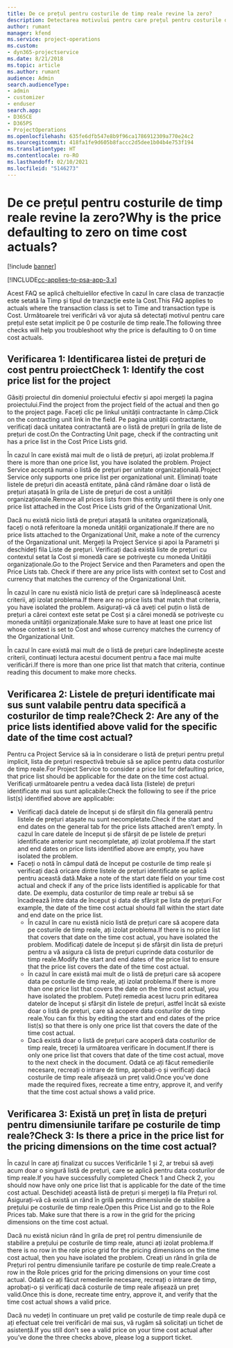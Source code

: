 ```yaml
---
title: De ce prețul pentru costurile de timp reale revine la zero?
description: Detectarea motivului pentru care prețul pentru costurile de timp reale revine la zero.
author: rumant
manager: kfend
ms.service: project-operations
ms.custom:
- dyn365-projectservice
ms.date: 8/21/2018
ms.topic: article
ms.author: rumant
audience: Admin
search.audienceType:
- admin
- customizer
- enduser
search.app:
- D365CE
- D365PS
- ProjectOperations
ms.openlocfilehash: 635fe6dfb547e8b9f96ca1786912309a770e24c2
ms.sourcegitcommit: 418fa1fe9d605b8faccc2d5dee1b04b4e753f194
ms.translationtype: HT
ms.contentlocale: ro-RO
ms.lasthandoff: 02/10/2021
ms.locfileid: "5146273"
---
```

# <a name="why-is-the-price-defaulting-to-zero-on-time-cost-actuals"></a><span data-ttu-id="160ae-103">De ce prețul pentru costurile de timp reale revine la zero?</span><span class="sxs-lookup"><span data-stu-id="160ae-103">Why is the price defaulting to zero on time cost actuals?</span></span>

[!include [banner](../includes/psa-now-project-operations.md)]

[!INCLUDE[cc-applies-to-psa-app-3.x](../includes/cc-applies-to-psa-app-3x.md)]

<span data-ttu-id="160ae-104">Acest FAQ se aplică cheltuielilor efective în cazul în care clasa de tranzacție este setată la Timp și tipul de tranzacție este la Cost.</span><span class="sxs-lookup"><span data-stu-id="160ae-104">This FAQ applies to actuals where the transaction class is set to Time and transaction type is Cost.</span></span> <span data-ttu-id="160ae-105">Următoarele trei verificări vă vor ajuta să detectați motivul pentru care prețul este setat implicit pe 0 pe costurile de timp reale.</span><span class="sxs-lookup"><span data-stu-id="160ae-105">The following three checks will help you troubleshoot why the price is defaulting to 0 on time cost actuals.</span></span>
 
## <a name="check-1-identify-the-cost-price-list-for-the-project"></a><span data-ttu-id="160ae-106">Verificarea 1: Identificarea listei de prețuri de cost pentru proiect</span><span class="sxs-lookup"><span data-stu-id="160ae-106">Check 1: Identify the cost price list for the project</span></span>

<span data-ttu-id="160ae-107">Găsiți proiectul din domeniul proiectului efectiv și apoi mergeți la pagina proiectului.</span><span class="sxs-lookup"><span data-stu-id="160ae-107">Find the project from the project field of the actual and then go to the project page.</span></span> <span data-ttu-id="160ae-108">Faceți clic pe linkul unității contractante în câmp.</span><span class="sxs-lookup"><span data-stu-id="160ae-108">Click on the contracting unit link in the field.</span></span> <span data-ttu-id="160ae-109">Pe pagina unității contractante, verificați dacă unitatea contractantă are o listă de prețuri în grila de liste de prețuri de cost.</span><span class="sxs-lookup"><span data-stu-id="160ae-109">On the Contracting Unit page, check if the contracting unit has a price list in the Cost Price Lists grid.</span></span>

<span data-ttu-id="160ae-110">În cazul în care există mai mult de o listă de prețuri, ați izolat problema.</span><span class="sxs-lookup"><span data-stu-id="160ae-110">If there is more than one price list, you have isolated the problem.</span></span> <span data-ttu-id="160ae-111">Project Service acceptă numai o listă de prețuri per unitate organizațională.</span><span class="sxs-lookup"><span data-stu-id="160ae-111">Project Service only supports one price list per organizational unit.</span></span> <span data-ttu-id="160ae-112">Eliminați toate listele de prețuri din această entitate, până când rămâne doar o listă de prețuri atașată în grila de Liste de prețuri de cost a unității organizaționale.</span><span class="sxs-lookup"><span data-stu-id="160ae-112">Remove all prices lists from this entity until there is only one price list attached in the Cost Price Lists grid of the Organizational Unit.</span></span>

<span data-ttu-id="160ae-113">Dacă nu există nicio listă de prețuri atașată la unitatea organizațională, faceți o notă referitoare la moneda unității organizaționale.</span><span class="sxs-lookup"><span data-stu-id="160ae-113">If there are no price lists attached to the Organizational Unit, make a note of the currency of the Organizational unit.</span></span> <span data-ttu-id="160ae-114">Mergeți la Project Service și apoi la Parametri și deschideți fila Liste de prețuri. Verificați dacă există liste de prețuri cu contextul setat la Cost și monedă care se potrivește cu moneda Unității organizaționale.</span><span class="sxs-lookup"><span data-stu-id="160ae-114">Go to the Project Service and then Parameters and open the Price Lists tab. Check if there are any price lists with context set to Cost and currency that matches the currency of the Organizational Unit.</span></span>
 
<span data-ttu-id="160ae-115">În cazul în care nu există nicio listă de prețuri care să îndeplinească aceste criterii, ați izolat problema.</span><span class="sxs-lookup"><span data-stu-id="160ae-115">If there are no price lists that match that criteria, you have isolated the problem.</span></span> <span data-ttu-id="160ae-116">Asigurați-vă că aveți cel puțin o listă de prețuri a cărei context este setat pe Cost și a cărei monedă se potrivește cu moneda unității organizaționale.</span><span class="sxs-lookup"><span data-stu-id="160ae-116">Make sure to have at least one price list whose context is set to Cost and whose currency matches the currency of the Organizational Unit.</span></span>

<span data-ttu-id="160ae-117">În cazul în care există mai mult de o listă de prețuri care îndeplinește aceste criterii, continuați lectura acestui document pentru a face mai multe verificări.</span><span class="sxs-lookup"><span data-stu-id="160ae-117">If there is more than one price list that match that criteria, continue reading this document to make more checks.</span></span>

## <a name="check-2-are-any-of-the-price-lists-identified-above-valid-for-the-specific-date-of-the-time-cost-actual"></a><span data-ttu-id="160ae-118">Verificarea 2: Listele de prețuri identificate mai sus sunt valabile pentru data specifică a costurilor de timp reale?</span><span class="sxs-lookup"><span data-stu-id="160ae-118">Check 2: Are any of the price lists identified above valid for the specific date of the time cost actual?</span></span>

<span data-ttu-id="160ae-119">Pentru ca Project Service să ia în considerare o listă de prețuri pentru prețul implicit, lista de prețuri respectivă trebuie să se aplice pentru data costurilor de timp reale.</span><span class="sxs-lookup"><span data-stu-id="160ae-119">For Project Service to consider a price list for defaulting price, that price list should be applicable for the date on the time cost actual.</span></span> <span data-ttu-id="160ae-120">Verificați următoarele pentru a vedea dacă lista (listele) de prețuri identificate mai sus sunt aplicabile:</span><span class="sxs-lookup"><span data-stu-id="160ae-120">Check the following to see if the price list(s) identified above are applicable:</span></span>

- <span data-ttu-id="160ae-121">Verificați dacă datele de început și de sfârșit din fila generală pentru listele de prețuri atașate nu sunt necompletate.</span><span class="sxs-lookup"><span data-stu-id="160ae-121">Check if the start and end dates on the general tab for the price lists attached aren’t empty.</span></span> <span data-ttu-id="160ae-122">În cazul în care datele de început și de sfârșit de pe listele de prețuri identificate anterior sunt necompletate, ați izolat problema.</span><span class="sxs-lookup"><span data-stu-id="160ae-122">If the start and end dates on price lists identified above are empty, you have isolated the problem.</span></span> 
- <span data-ttu-id="160ae-123">Faceți o notă în câmpul dată de început pe costurile de timp reale și verificați dacă oricare dintre listele de prețuri identificate se aplică pentru această dată.</span><span class="sxs-lookup"><span data-stu-id="160ae-123">Make a note of the start date field on your time cost actual and check if any of the price lists identified is applicable for that date.</span></span> <span data-ttu-id="160ae-124">De exemplu, data costurilor de timp reale ar trebui să se încadrează între data de început și data de sfârșit pe lista de prețuri.</span><span class="sxs-lookup"><span data-stu-id="160ae-124">For example, the date of the time cost actual should fall within the start date and end date on the price list.</span></span> 
    - <span data-ttu-id="160ae-125">În cazul în care nu există nicio listă de prețuri care să acopere data pe costurile de timp reale, ați izolat problema.</span><span class="sxs-lookup"><span data-stu-id="160ae-125">If there is no price list that covers that date on the time cost actual, you have isolated the problem.</span></span> <span data-ttu-id="160ae-126">Modificați datele de început și de sfârșit din lista de prețuri pentru a vă asigura că lista de prețuri cuprinde data costurilor de timp reale.</span><span class="sxs-lookup"><span data-stu-id="160ae-126">Modify the start and end dates of the price list to ensure that the price list covers the date of the time cost actual.</span></span> 
    - <span data-ttu-id="160ae-127">În cazul în care există mai mult de o listă de prețuri care să acopere data pe costurile de timp reale, ați izolat problema.</span><span class="sxs-lookup"><span data-stu-id="160ae-127">If there is more than one price list that covers the date on the time cost actual, you have isolated the problem.</span></span> <span data-ttu-id="160ae-128">Puteți remedia acest lucru prin editarea datelor de început și sfârșit din listele de prețuri, astfel încât să existe doar o listă de prețuri, care să acopere data costurilor de timp reale.</span><span class="sxs-lookup"><span data-stu-id="160ae-128">You can fix this by editing the start and end dates of the price list(s) so that there is only one price list that covers the date of the time cost actual.</span></span> 
    - <span data-ttu-id="160ae-129">Dacă există doar o listă de prețuri care acoperă data costurilor de timp reale, treceți la următoarea verificare în document.</span><span class="sxs-lookup"><span data-stu-id="160ae-129">If there is only one price list that covers that date of the time cost actual, move to the next check in the document.</span></span>
<span data-ttu-id="160ae-130">Odată ce ați făcut remedierile necesare, recreați o intrare de timp, aprobați-o și verificați dacă costurile de timp reale afișează un preț valid.</span><span class="sxs-lookup"><span data-stu-id="160ae-130">Once you’ve done made the required fixes, recreate a time entry, approve it, and verify that the time cost actual shows a valid price.</span></span>

## <a name="check-3-is-there-a-price-in-the-price-list-for-the-pricing-dimensions-on-the-time-cost-actual"></a><span data-ttu-id="160ae-131">Verificarea 3: Există un preț în lista de prețuri pentru dimensiunile tarifare pe costurile de timp reale?</span><span class="sxs-lookup"><span data-stu-id="160ae-131">Check 3: Is there a price in the price list for the pricing dimensions on the time cost actual?</span></span>

<span data-ttu-id="160ae-132">În cazul în care ați finalizat cu succes Verificările 1 și 2, ar trebui să aveți acum doar o singură listă de prețuri, care se aplică pentru data costurilor de timp reale.</span><span class="sxs-lookup"><span data-stu-id="160ae-132">If you have successfully completed Check 1 and Check 2, you should now have only one price list that is applicable for the date of the time cost actual.</span></span> <span data-ttu-id="160ae-133">Deschideți această listă de prețuri și mergeți la fila Prețuri rol. Asigurați-vă că există un rând în grilă pentru dimensiunile de stabilire a prețului pe costurile de timp reale.</span><span class="sxs-lookup"><span data-stu-id="160ae-133">Open this Price List and go to the Role Prices tab. Make sure that there is a row in the grid for the pricing dimensions on the time cost actual.</span></span>

<span data-ttu-id="160ae-134">Dacă nu există niciun rând în grila de preț rol pentru dimensiunile de stabilire a prețului pe costurile de timp reale, atunci ați izolat problema.</span><span class="sxs-lookup"><span data-stu-id="160ae-134">If there is no row in the role price grid for the pricing dimensions on the time cost actual, then you have isolated the problem.</span></span> <span data-ttu-id="160ae-135">Creați un rând în grila de Prețuri rol pentru dimensiunile tarifare pe costurile de timp reale.</span><span class="sxs-lookup"><span data-stu-id="160ae-135">Create a row in the Role prices grid for the pricing dimensions on your time cost actual.</span></span> <span data-ttu-id="160ae-136">Odată ce ați făcut remedierile necesare, recreați o intrare de timp, aprobați-o și verificați dacă costurile de timp reale afișează un preț valid.</span><span class="sxs-lookup"><span data-stu-id="160ae-136">Once this is done, recreate time entry, approve it, and verify that the time cost actual shows a valid price.</span></span>
 
<span data-ttu-id="160ae-137">Dacă nu vedeți în continuare un preț valid pe costurile de timp reale după ce ați efectuat cele trei verificări de mai sus, vă rugăm să solicitați un tichet de asistență.</span><span class="sxs-lookup"><span data-stu-id="160ae-137">If you still don't see a valid price on your time cost actual after you’ve done the three checks above, please log a support ticket.</span></span>



